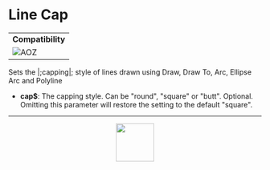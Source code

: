# Line Cap
<table><tr><td colspan="2"><b>Compatibility</b></td></tr><tr><td><img src="https://drive.google.com/uc?export=view&id=1NbXQFq8_hw18wZSmQiAaH8PEkx0iN0ue" valign="center" all="AOZ" title="AOZ" /></td></tr></table>

Sets the |;capping|; style of lines drawn using Draw, Draw To, Arc, Ellipse Arc and Polyline
- **cap&dollar;**: The capping style. Can be "round", "square" or "butt". Optional. Omitting this parameter will restore the setting to the default "square".
---
<p align="center"><img valign="middle" width="76px" src="https://drive.google.com/uc?export=view&id=1c2KO0LJpvMS9X9CAGV6dOfciR7OWhdKA" /></p>